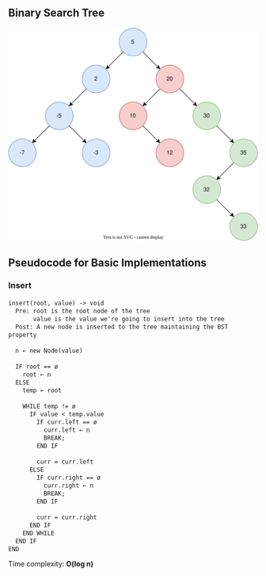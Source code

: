 ## Binary Search Tree

![BST Example](./bst-example.svg)

## Pseudocode for Basic Implementations

### Insert

```text
insert(root, value) -> void
  Pre: root is the root node of the tree
       value is the value we're going to insert into the tree
  Post: A new node is inserted to the tree maintaining the BST property

  n ← new Node(value)

  IF root == ø
    root ← n
  ELSE
    temp ← root

    WHILE temp != ø
      IF value < temp.value
        IF curr.left == ø
          curr.left ← n
          BREAK;
        END IF

        curr = curr.left
      ELSE
        IF curr.right == ø
          curr.right ← n
          BREAK;
        END IF

        curr = curr.right
      END IF
    END WHILE
  END IF
END
```

Time complexity: **O(log n)**
